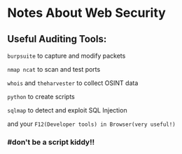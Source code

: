 # Notes About Web Security
## Useful Auditing Tools:
`burpsuite` to capture and modify packets

`nmap ncat` to scan and test ports

`whois` and `theharvester` to collect OSINT data

`python` to create scripts

`sqlmap` to detect and exploit SQL Injection

and your `F12(Developer tools) in Browser(very useful!)`
### #don't be a script kiddy!!
